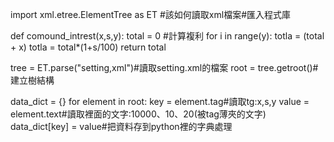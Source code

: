 import xml.etree.ElementTree as ET #該如何讀取xml檔案#匯入程式庫

def comound_intrest(x,s,y):
    total = 0 #計算複利
    for i in range(y):
        totla = (total + x)
        totla = total*(1+s/100)
    return total

tree = ET.parse("setting,xml")#讀取setting.xml的檔案
root = tree.getroot()#建立樹結構

data_dict = {}
for element in root:
    key = element.tag#讀取tg:x,s,y
    value = element.text#讀取裡面的文字:10000、10、20(被tag薄夾的文字)
    data_dict[key] = value#把資料存到python裡的字典處理



